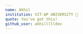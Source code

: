 ```yaml
---
name: Akhil
institution: VIT-AP UNIVERSITY 🚩
quote: You've got this!
github_user: akhillllldev
---
```

